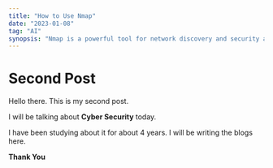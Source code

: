 ```yaml
---
title: "How to Use Nmap"
date: "2023-01-08"
tag: "AI"
synopsis: "Nmap is a powerful tool for network discovery and security auditing. In this post, I will be talking about how to use Nmap."
---
```

# Second Post
Hello there. 
This is my second post.

I will be talking about **Cyber Security** today.

I have been studying about it for about 4 years.
I will be writing the blogs here.

**Thank You**